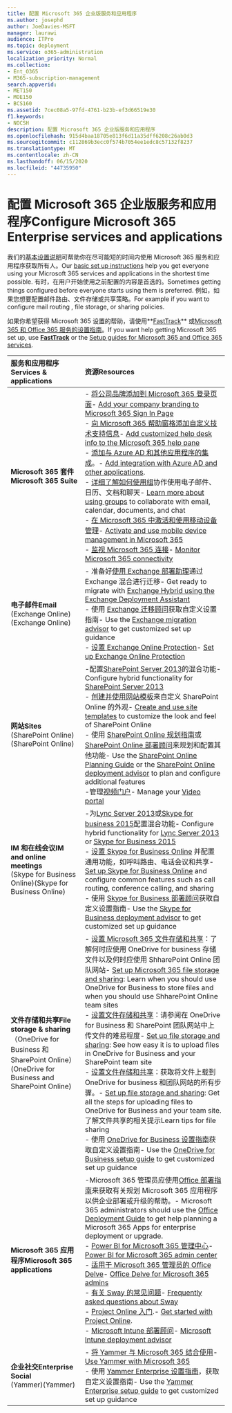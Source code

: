 ```yaml
---
title: 配置 Microsoft 365 企业版服务和应用程序
ms.author: josephd
author: JoeDavies-MSFT
manager: laurawi
audience: ITPro
ms.topic: deployment
ms.service: o365-administration
localization_priority: Normal
ms.collection:
- Ent_O365
- M365-subscription-management
search.appverid:
- MET150
- MOE150
- BCS160
ms.assetid: 7cec08a5-97fd-4761-b23b-ef3d66519e30
f1.keywords:
- NOCSH
description: 配置 Microsoft 365 企业版服务和应用程序
ms.openlocfilehash: 915d4baa18705e813f6d11a35dff6208c26ab0d3
ms.sourcegitcommit: c112869b3ecc0f574b7054ee1edc8c57132f8237
ms.translationtype: MT
ms.contentlocale: zh-CN
ms.lasthandoff: 06/15/2020
ms.locfileid: "44735950"
---
```

# <a name="configure-microsoft-365-enterprise-services-and-applications"></a><span data-ttu-id="b2fb4-103">配置 Microsoft 365 企业版服务和应用程序</span><span class="sxs-lookup"><span data-stu-id="b2fb4-103">Configure Microsoft 365 Enterprise services and applications</span></span>

<span data-ttu-id="b2fb4-104">我们的[基本设置说明](https://docs.microsoft.com/microsoft-365/admin/setup/setup)可帮助你在尽可能短的时间内使用 Microsoft 365 服务和应用程序获取所有人。</span><span class="sxs-lookup"><span data-stu-id="b2fb4-104">Our [basic set up instructions](https://docs.microsoft.com/microsoft-365/admin/setup/setup) help you get everyone using your Microsoft 365 services and applications in the shortest time possible.</span></span> <span data-ttu-id="b2fb4-105">有时，在用户开始使用之前配置的内容是首选的。</span><span class="sxs-lookup"><span data-stu-id="b2fb4-105">Sometimes getting things configured before everyone starts using them is preferred.</span></span> <span data-ttu-id="b2fb4-106">例如，如果您想要配置邮件路由、文件存储或共享策略。</span><span class="sxs-lookup"><span data-stu-id="b2fb4-106">For example if you want to configure mail routing , file storage, or sharing policies.</span></span> 
  
<span data-ttu-id="b2fb4-107">如果你希望获得 Microsoft 365 设置的帮助，请使用**[FastTrack](https://www.microsoft.com/fasttrack/microsoft-365)** 或[Microsoft 365 和 Office 365 服务的设置指南](setup-guides-for-office-365.md)。</span><span class="sxs-lookup"><span data-stu-id="b2fb4-107">If you want help getting Microsoft 365 set up, use **[FastTrack](https://www.microsoft.com/fasttrack/microsoft-365)** or the [Setup guides for Microsoft 365 and Office 365 services](setup-guides-for-office-365.md).</span></span>
  
|<span data-ttu-id="b2fb4-108">**服务和应用程序**</span><span class="sxs-lookup"><span data-stu-id="b2fb4-108">**Services & applications**</span></span>|<span data-ttu-id="b2fb4-109">**资源**</span><span class="sxs-lookup"><span data-stu-id="b2fb4-109">**Resources**</span></span>|
|:-----|:-----|
|<span data-ttu-id="b2fb4-110">**Microsoft 365 套件**</span><span class="sxs-lookup"><span data-stu-id="b2fb4-110">**Microsoft 365 Suite**</span></span> |<span data-ttu-id="b2fb4-111">- [将公司品牌添加到 Microsoft 365 登录页面](https://support.office.com/article/Add-your-company-branding-to-Office-365-Sign-In-Page-a1229cdb-ce19-4da5-90c7-2b9b146aef0a)</span><span class="sxs-lookup"><span data-stu-id="b2fb4-111">- [Add your company branding to Microsoft 365 Sign In Page](https://support.office.com/article/Add-your-company-branding-to-Office-365-Sign-In-Page-a1229cdb-ce19-4da5-90c7-2b9b146aef0a)</span></span> <br> <span data-ttu-id="b2fb4-112">- [向 Microsoft 365 帮助窗格添加自定义技术支持信息](https://support.office.com/article/Add-customized-help-desk-info-to-the-Office-365-help-pane-9dd9b104-68f7-4d49-9a30-82561c7d79a3)</span><span class="sxs-lookup"><span data-stu-id="b2fb4-112">- [Add customized help desk info to the Microsoft 365 help pane](https://support.office.com/article/Add-customized-help-desk-info-to-the-Office-365-help-pane-9dd9b104-68f7-4d49-9a30-82561c7d79a3)</span></span> <br> <span data-ttu-id="b2fb4-113">- [添加与 Azure AD 和其他应用程序的集成](https://support.office.com/article/Integrated-Apps-and-Azure-AD-for-Office-365-administrators-cb2250e3-451e-416f-bf4e-363549652c2a)。</span><span class="sxs-lookup"><span data-stu-id="b2fb4-113">- [Add integration with Azure AD and other applications](https://support.office.com/article/Integrated-Apps-and-Azure-AD-for-Office-365-administrators-cb2250e3-451e-416f-bf4e-363549652c2a).</span></span>  <br> <span data-ttu-id="b2fb4-114">- [详细了解如何使用组](https://support.office.com/Article/Learn-more-about-groups-b565caa1-5c40-40ef-9915-60fdb2d97fa2)协作使用电子邮件、日历、文档和聊天</span><span class="sxs-lookup"><span data-stu-id="b2fb4-114">- [Learn more about using groups](https://support.office.com/Article/Learn-more-about-groups-b565caa1-5c40-40ef-9915-60fdb2d97fa2) to collaborate with email, calendar, documents, and chat</span></span> <br> <span data-ttu-id="b2fb4-115">- [在 Microsoft 365 中激活和使用移动设备管理](https://support.office.microsoft.com/article/Manage-mobile-devices-in-Office-365-dd892318-bc44-4eb1-af00-9db5430be3cd)</span><span class="sxs-lookup"><span data-stu-id="b2fb4-115">- [Activate and use mobile device management in Microsoft 365](https://support.office.microsoft.com/article/Manage-mobile-devices-in-Office-365-dd892318-bc44-4eb1-af00-9db5430be3cd)</span></span> <br> <span data-ttu-id="b2fb4-116">- [监视 Microsoft 365 连接](monitor-connectivity.md)</span><span class="sxs-lookup"><span data-stu-id="b2fb4-116">- [Monitor Microsoft 365 connectivity](monitor-connectivity.md)</span></span> |
|<span data-ttu-id="b2fb4-117">**电子邮件**</span><span class="sxs-lookup"><span data-stu-id="b2fb4-117">**Email**</span></span> <br> <span data-ttu-id="b2fb4-118">(Exchange Online)</span><span class="sxs-lookup"><span data-stu-id="b2fb4-118">(Exchange Online)</span></span> | <span data-ttu-id="b2fb4-119">- 准备好[使用 Exchange 部署助理](https://technet.microsoft.com/exdeploy2013)通过 Exchange 混合进行迁移</span><span class="sxs-lookup"><span data-stu-id="b2fb4-119">- Get ready to migrate with [Exchange Hybrid using the Exchange Deployment Assistant](https://technet.microsoft.com/exdeploy2013)</span></span>  <br> <span data-ttu-id="b2fb4-120">- 使用 [Exchange 迁移顾问](https://aka.ms/office365setup)获取自定义设置指南</span><span class="sxs-lookup"><span data-stu-id="b2fb4-120">- Use the [Exchange migration advisor](https://aka.ms/office365setup) to get customized set up guidance</span></span>  <br> <span data-ttu-id="b2fb4-121">- [设置 Exchange Online Protection](https://technet.microsoft.com/library/jj723153%28v=exchg.150%29.aspx)</span><span class="sxs-lookup"><span data-stu-id="b2fb4-121">- [Set up Exchange Online Protection](https://technet.microsoft.com/library/jj723153%28v=exchg.150%29.aspx)</span></span> |
|<span data-ttu-id="b2fb4-122">**网站**</span><span class="sxs-lookup"><span data-stu-id="b2fb4-122">**Sites**</span></span> <br> <span data-ttu-id="b2fb4-123">(SharePoint Online)</span><span class="sxs-lookup"><span data-stu-id="b2fb4-123">(SharePoint Online)</span></span> | <span data-ttu-id="b2fb4-124">-配置[SharePoint Server 2013](https://technet.microsoft.com/library/jj838715)的混合功能</span><span class="sxs-lookup"><span data-stu-id="b2fb4-124">-Configure hybrid functionality for [SharePoint Server 2013](https://technet.microsoft.com/library/jj838715)</span></span><br> <span data-ttu-id="b2fb4-125">- [创建并使用网站模板](https://support.office.com/article/Create-and-use-site-templates-60371B0F-00E0-4C49-A844-34759EBDD989)来自定义 SharePoint Online 的外观</span><span class="sxs-lookup"><span data-stu-id="b2fb4-125">- [Create and use site templates](https://support.office.com/article/Create-and-use-site-templates-60371B0F-00E0-4C49-A844-34759EBDD989) to customize the look and feel of SharePoint Online</span></span> <br> <span data-ttu-id="b2fb4-126">- 使用 [SharePoint Online 规划指南](https://support.office.com/article/SharePoint-Online-Planning-Guide-for-Office-365-for-business-d5089cdf-3fd2-4230-acbd-20ecda2f9bb8)或 [SharePoint Online 部署顾问](https://aka.ms/spoguidance)来规划和配置其他功能</span><span class="sxs-lookup"><span data-stu-id="b2fb4-126">- Use the [SharePoint Online Planning Guide](https://support.office.com/article/SharePoint-Online-Planning-Guide-for-Office-365-for-business-d5089cdf-3fd2-4230-acbd-20ecda2f9bb8) or the [SharePoint Online deployment advisor](https://aka.ms/spoguidance) to plan and configure additional features</span></span> <br> <span data-ttu-id="b2fb4-127">-管理[视频门户](https://support.office.com/article/Manage-your-Office-365-Video-portal-c059465b-eba9-44e1-b8c7-8ff7793ff5da)</span><span class="sxs-lookup"><span data-stu-id="b2fb4-127">- Manage your [Video portal](https://support.office.com/article/Manage-your-Office-365-Video-portal-c059465b-eba9-44e1-b8c7-8ff7793ff5da)</span></span> |
|<span data-ttu-id="b2fb4-128">**IM 和在线会议**</span><span class="sxs-lookup"><span data-stu-id="b2fb4-128">**IM and online meetings**</span></span> <br> <span data-ttu-id="b2fb4-129">(Skype for Business Online)</span><span class="sxs-lookup"><span data-stu-id="b2fb4-129">(Skype for Business Online)</span></span> | <span data-ttu-id="b2fb4-130">-为[Lync Server 2013](https://technet.microsoft.com/library/jj204805)或[Skype for business 2015](https://technet.microsoft.com/library/jj205403)配置混合功能</span><span class="sxs-lookup"><span data-stu-id="b2fb4-130">- Configure hybrid functionality for [Lync Server 2013](https://technet.microsoft.com/library/jj204805) or [Skype for Business 2015](https://technet.microsoft.com/library/jj205403)</span></span><br> <span data-ttu-id="b2fb4-131">- [设置 Skype for Business Online](https://support.office.com/article/Set-up-Skype-for-Business-Online-40296968-e779-4259-980b-c2de1c044c6e) 并配置通用功能，如呼叫路由、电话会议和共享</span><span class="sxs-lookup"><span data-stu-id="b2fb4-131">- [Set up Skype for Business Online](https://support.office.com/article/Set-up-Skype-for-Business-Online-40296968-e779-4259-980b-c2de1c044c6e) and configure common features such as call routing, conference calling, and sharing</span></span>  <br> <span data-ttu-id="b2fb4-132">- 使用 [Skype for Business 部署顾问](https://aka.ms/skypeguidance)获取自定义设置指南</span><span class="sxs-lookup"><span data-stu-id="b2fb4-132">- Use the [Skype for Business deployment advisor](https://aka.ms/skypeguidance) to get customized set up guidance</span></span> |
| <span data-ttu-id="b2fb4-133">**文件存储和共享**</span><span class="sxs-lookup"><span data-stu-id="b2fb4-133">**File storage & sharing**</span></span> <br> <span data-ttu-id="b2fb4-134">（OneDrive for Business 和 SharePoint Online）</span><span class="sxs-lookup"><span data-stu-id="b2fb4-134">(OneDrive for Business and SharePoint Online)</span></span> | <span data-ttu-id="b2fb4-135">- [设置 Microsoft 365 文件存储和共享](https://support.office.com/article/7aa9cdc8-2245-4218-81ee-86fa7c35f1de#BKMK_WhatDif)：了解何时应使用 OneDrive for business 存储文件以及何时应使用 ShharePoint Online 团队网站</span><span class="sxs-lookup"><span data-stu-id="b2fb4-135">- [Set up Microsoft 365 file storage and sharing](https://support.office.com/article/7aa9cdc8-2245-4218-81ee-86fa7c35f1de#BKMK_WhatDif): Learn when you should use OneDrive for Business to store files and when you should use ShharePoint Online team sites</span></span> <br> <span data-ttu-id="b2fb4-136">- [设置文件存储和共享](https://support.office.com/article/7aa9cdc8-2245-4218-81ee-86fa7c35f1de#BKMK_MoveDocsVideo)：请参阅在 OneDrive for Business 和 SharePoint 团队网站中上传文件的难易程度</span><span class="sxs-lookup"><span data-stu-id="b2fb4-136">- [Set up file storage and sharing](https://support.office.com/article/7aa9cdc8-2245-4218-81ee-86fa7c35f1de#BKMK_MoveDocsVideo): See how easy it is to upload files in OneDrive for Business and your SharePoint team site</span></span> <br> <span data-ttu-id="b2fb4-137">- [设置文件存储和共享](https://support.office.com/article/7aa9cdc8-2245-4218-81ee-86fa7c35f1de#BKMK_Store)：获取将文件上载到 OneDrive for business 和团队网站的所有步骤。</span><span class="sxs-lookup"><span data-stu-id="b2fb4-137">- [Set up file storage and sharing](https://support.office.com/article/7aa9cdc8-2245-4218-81ee-86fa7c35f1de#BKMK_Store): Get all the steps for uploading files to OneDrive for Business and your team site.</span></span> <span data-ttu-id="b2fb4-138">了解文件共享的相关提示</span><span class="sxs-lookup"><span data-stu-id="b2fb4-138">Learn tips for file sharing</span></span> <br> <span data-ttu-id="b2fb4-139">- 使用 [OneDrive for Business 设置指南](https://aka.ms/OD4Bguidance)获取自定义设置指南</span><span class="sxs-lookup"><span data-stu-id="b2fb4-139">- Use the [OneDrive for Business setup guide](https://aka.ms/OD4Bguidance) to get customized set up guidance</span></span> |
|<span data-ttu-id="b2fb4-140">**Microsoft 365 应用程序**</span><span class="sxs-lookup"><span data-stu-id="b2fb4-140">**Microsoft 365 applications**</span></span> | <span data-ttu-id="b2fb4-141">-Microsoft 365 管理员应使用[Office 部署指南](https://docs.microsoft.com/deployoffice)来获取有关规划 Microsoft 365 应用程序以供企业部署或升级的帮助。</span><span class="sxs-lookup"><span data-stu-id="b2fb4-141">- Microsoft 365 administrators should use the [Office Deployment Guide](https://docs.microsoft.com/deployoffice) to get help planning a Microsoft 365 Apps for enterprise deployment or upgrade.</span></span>  <br> <span data-ttu-id="b2fb4-142">- [Power BI for Microsoft 365 管理中心](https://support.office.com/article/Power-BI-for-Office-365-Admin-Center-Help-5e391ecb-500c-47a3-bd0f-a6173b541044)</span><span class="sxs-lookup"><span data-stu-id="b2fb4-142">- [Power BI for Microsoft 365 admin center](https://support.office.com/article/Power-BI-for-Office-365-Admin-Center-Help-5e391ecb-500c-47a3-bd0f-a6173b541044)</span></span> <br> <span data-ttu-id="b2fb4-143">- [适用于 Microsoft 365 管理员的 Office Delve](https://support.office.com/article/Office-Delve-for-Office-365-admins-54f87a42-15a4-44b4-9df0-d36287d9531b)</span><span class="sxs-lookup"><span data-stu-id="b2fb4-143">- [Office Delve for Microsoft 365 admins](https://support.office.com/article/Office-Delve-for-Office-365-admins-54f87a42-15a4-44b4-9df0-d36287d9531b)</span></span> <br> <span data-ttu-id="b2fb4-144">- [有关 Sway 的常见问题](https://support.office.com/article/446380fa-25bf-47b2-996c-e12cb2f9d075)</span><span class="sxs-lookup"><span data-stu-id="b2fb4-144">- [Frequently asked questions about Sway](https://support.office.com/article/446380fa-25bf-47b2-996c-e12cb2f9d075)</span></span> <br> <span data-ttu-id="b2fb4-145">- [Project Online 入门](https://support.office.com/article/Get-started-with-Project-Online-e3e5f64f-ada5-4f9d-a578-130b2d4e5f11).</span><span class="sxs-lookup"><span data-stu-id="b2fb4-145">- [Get started with Project Online](https://support.office.com/article/Get-started-with-Project-Online-e3e5f64f-ada5-4f9d-a578-130b2d4e5f11).</span></span>  <br> <span data-ttu-id="b2fb4-146">- [Microsoft Intune 部署顾问](https://aka.ms/intuneguidance)</span><span class="sxs-lookup"><span data-stu-id="b2fb4-146">- [Microsoft Intune deployment advisor](https://aka.ms/intuneguidance)</span></span> |
|<span data-ttu-id="b2fb4-147">**企业社交**</span><span class="sxs-lookup"><span data-stu-id="b2fb4-147">**Enterprise Social**</span></span> <br> <span data-ttu-id="b2fb4-148">(Yammer)</span><span class="sxs-lookup"><span data-stu-id="b2fb4-148">(Yammer)</span></span> | <span data-ttu-id="b2fb4-149">- [将 Yammer 与 Microsoft 365 结合使用](https://support.office.com/article/Plan-for-Yammer-integration-with-Office-365-4086681f-6de1-4d39-aa72-752b2af1cbd7)</span><span class="sxs-lookup"><span data-stu-id="b2fb4-149">- [Use Yammer with Microsoft 365](https://support.office.com/article/Plan-for-Yammer-integration-with-Office-365-4086681f-6de1-4d39-aa72-752b2af1cbd7)</span></span>  <br> <span data-ttu-id="b2fb4-150">- 使用 [Yammer Enterprise 设置指南](https://aka.ms/yammerdeploy)，获取自定义设置指南</span><span class="sxs-lookup"><span data-stu-id="b2fb4-150">- Use the [Yammer Enterprise setup guide](https://aka.ms/yammerdeploy) to get customized set up guidance</span></span> |
